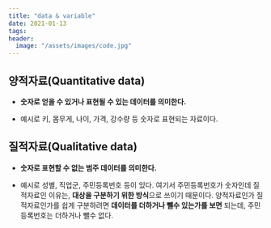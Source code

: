 ```yaml
---
title: "data & variable"
date: 2021-01-13
tags:
header:
  image: "/assets/images/code.jpg"
---
```


## 양적자료(Quantitative data)

* **숫자로 얻을 수 있거나 표현될 수 있는 데이터를 의미한다.**

* 예시로 키, 몸무게, 나이, 가격, 강수량 등 숫자로 표현되는 자료이다.



## 질적자료(Qualitative data)

* **숫자로 표현할 수 없는 범주 데이터를 의미한다.**

* 예시로 성별, 직업군, 주민등록번호 등이 있다. 여기서 주민등록번호가 숫자인데 질적자료인 이유는, **대상을 구분하기 위한 방식**으로 쓰이기 때문이다. 양적자료인가 질적자료인가를 쉽게 구분하려면 **데이터를 더하거나 뺄수 있는가를 보면** 되는데, 주민등록번호는 더하거나 뺄수 없다.